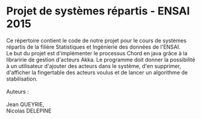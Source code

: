 # Projet de systèmes répartis - ENSAI 2015

Ce répertoire contient le code de notre projet pour le cours de systèmes répartis de la filière Statistiques et Ingénierie des données de l'ENSAI.
<br/>
Le but du projet est d'implémenter le processus Chord en java grâce à la libraririe de gestion d'acteurs Akka. Le programme doit donner la possibilité à un utilisateur d'ajouter des acteurs dans le système, d'en supprimer, d'afficher la fingertable des acteurs voulus et de lancer un algorithme de stabilisation.
<br/><br/>
Auteurs :<br/><br/>
Jean QUEYRIE,<br/>
Nicolas DELEPINE<br/>
